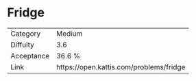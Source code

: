 # Fridge

<table>
    <tr>
        <td>Category</td>
        <td>Medium</td>
    </tr>
    <tr>
        <td>Diffulty</td>
        <td>3.6</td>
    </tr>
    <tr>
        <td>Acceptance</td>
        <td>36.6 %</td>
    </tr>
    <tr>
        <td>Link</td>
        <td>https://open.kattis.com/problems/fridge</td>
    </tr>
</table>
